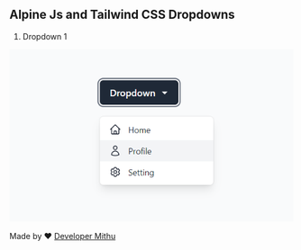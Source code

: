 ## Alpine Js and Tailwind CSS Dropdowns

1. Dropdown 1

![dropdown-1](/images/dropdown-1.png)



Made by ❤️ [Developer Mithu](https://developermithu.vercel.app)
